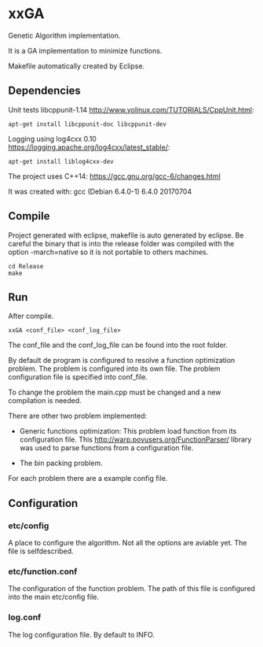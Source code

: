 # xxGA
Genetic Algorithm implementation.

It is a GA implementation to minimize functions.

Makefile automatically created by Eclipse.


## Dependencies

Unit tests libcppunit-1.14 http://www.yolinux.com/TUTORIALS/CppUnit.html:

```
apt-get install libcppunit-doc libcppunit-dev
```

Logging using log4cxx 0.10 https://logging.apache.org/log4cxx/latest_stable/:

```
apt-get install liblog4cxx-dev 
```

The project uses C++14:
https://gcc.gnu.org/gcc-6/changes.html

It was created with:
gcc (Debian 6.4.0-1) 6.4.0 20170704

## Compile

Project generated with eclipse, makefile is auto generated by eclipse. Be careful the binary that is into the release folder was compiled with the option -march=native so it is not portable to others machines.

```
cd Release
make
```

## Run
After compile.

```
xxGA <conf_file> <conf_log_file>
```

The conf_file and the conf_log_file can be found into the root folder.

By default de program is configured to resolve a function optimization problem. The problem is configured into
its own file. The problem configuration file is specified into conf_file.

To change the problem the main.cpp must be changed and a new compilation is needed.

There are other two problem implemented:
- Generic functions optimization:
This problem load function from its configuration file.
This http://warp.povusers.org/FunctionParser/ library was used to parse functions from a configuration file. 

- The bin packing problem.

For each problem there are a example config file.
 
## Configuration

### etc/config

A place to configure the algorithm. Not all the options are aviable yet. The file is selfdescribed.

### etc/function.conf

The configuration of the function problem. The path of this file is configured into the main etc/config file.

### log.conf
The log configuration file. By default to INFO.
